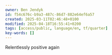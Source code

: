 ```yaml
---
owner: Ben Jendyk
id: f54c676c-b9a3-487c-86d7-882e64ef6a57
created: 2025-03-11T02:46:48+0100
modified: 2025-04-18T16:55:41+0200
tags: [access/public, language/en, tf/quarter]
key-words: []
---
```


Relentlessly positive again